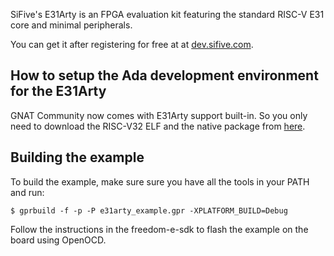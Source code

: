 SiFive's E31Arty is an FPGA evaluation kit featuring the standard RISC-V E31
core and minimal peripherals.

You can get it after registering for free at at
[dev.sifive.com](https://dev.sifive.com/risc-v-core-ip/evaluate/fpga/).

## How to setup the Ada development environment for the E31Arty

GNAT Community now comes with E31Arty support built-in. So you only need to
download the RISC-V32 ELF and the native package from
[here](adacore.com/download).

## Building the example

To build the example, make sure sure you have all the tools in your PATH and
run:

`$ gprbuild -f -p -P e31arty_example.gpr -XPLATFORM_BUILD=Debug`

Follow the instructions in the freedom-e-sdk to flash the example on the board
using OpenOCD.
